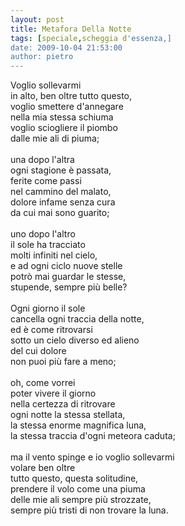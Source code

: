 ```yaml
---
layout: post
title: Metafora Della Notte
tags: [speciale,scheggia d'essenza,]
date: 2009-10-04 21:53:00
author: pietro
---
```

Voglio sollevarmi<br/>in alto, ben oltre tutto questo,<br/>voglio smettere d'annegare<br/>nella mia stessa schiuma<br/>voglio sciogliere il piombo<br/>dalle mie ali di piuma;<br/><br/>una dopo l'altra<br/>ogni stagione è passata,<br/>ferite come passi<br/>nel cammino del malato,<br/>dolore infame senza cura<br/>da cui mai sono guarito;<br/><br/>uno dopo l'altro<br/>il sole ha tracciato<br/>molti infiniti nel cielo,<br/>e ad ogni ciclo nuove stelle<br/>potrò mai guardar le stesse,<br/>stupende, sempre più belle?<br/><br/>Ogni giorno il sole<br/>cancella ogni traccia della notte,<br/>ed è come ritrovarsi<br/>sotto un cielo diverso ed alieno<br/>del cui dolore<br/>non puoi più fare a meno;<br/><br/>oh, come vorrei<br/>poter vivere il giorno<br/>nella certezza di ritrovare<br/>ogni notte la stessa stellata,<br/>la stessa enorme magnifica luna,<br/>la stessa traccia d'ogni meteora caduta;<br/><br/>ma il vento spinge e io voglio sollevarmi<br/>volare ben oltre<br/>tutto questo, questa solitudine,<br/>prendere il volo come una piuma<br/>delle mie ali sempre più strozzate,<br/>sempre più tristi di non trovare la luna.
